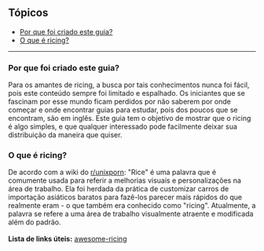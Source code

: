 ## Tópicos

- [Por que foi criado este guia?](https://github.com/Valeyard1/Not-A-Bloat/blob/master/ricing/README.md#Por-que-foi-criado-este-guia?)
- [O que é ricing?](https://github.com/Valeyard1/Not-A-Bloat/blob/master/ricing/README.md#O-que-é-ricing?)

---

### Por que foi criado este guia?

Para os amantes de ricing, a busca por tais conhecimentos nunca foi fácil, pois este conteúdo sempre foi limitado e espalhado. Os iniciantes que se fascinam por esse mundo ficam perdidos por não saberem por onde começar e onde encontrar guias para estudar, pois dos poucos que se encontram, são em inglês.
Este guia tem o objetivo de mostrar que o ricing é algo simples, e que qualquer interessado pode facilmente deixar sua distribuição da maneira que quiser.

### O que é ricing?

De acordo com a wiki do [r/unixporn](https://www.reddit.com/r/unixporn/):
"Rice" é uma palavra que é comumente usada para referir a melhorias visuais e personalizações na área de trabalho. Ela foi herdada da prática de customizar carros de importação asiáticos baratos para fazê-los parecer mais rápidos do que realmente eram - o que também era conhecido como "ricing". Atualmente, a palavra se refere a uma área de trabalho visualmente atraente e modificada além do padrão.
<br/>
<br/>
**Lista de links úteis:** [awesome-ricing](ricing/awesome-ricing.md)
